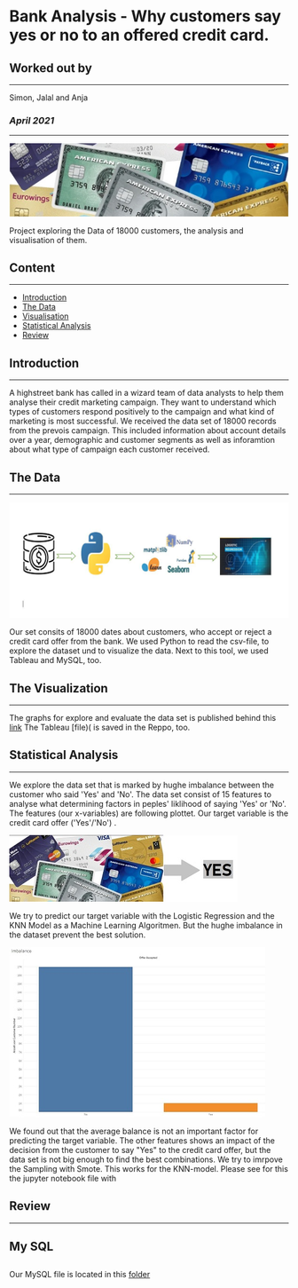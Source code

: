 # Bank Analysis - Why customers say yes or no to an offered credit card.
## Worked out by
***
Simon, Jalal and Anja

### *April 2021*
***
![creditcards](https://github.com/AnjaFechner/bellatrix-lestrange/blob/main/pictures/creditcards.jpg)


Project exploring the Data of 18000 customers, the analysis and visualisation of them.

## Content
***

- [Introduction](#introduction)
- [The Data](#the-data)
- [Visualisation](#visualisation)
- [Statistical Analysis](#statistical-analysis)
- [Review](#review)


## Introduction
***

A highstreet bank has called in a wizard team of data analysts to help them analyse their credit marketing campaign. 
They want to understand which types of customers respond positively to the campaign and what kind of marketing is most successful.
We received the data set of 18000 records from the prevois campaign. This included information about account details over a year, 
demographic and customer segments as well as inforamtion about what type of campaign each customer received.

## The Data 
***
![tools](https://github.com/AnjaFechner/bellatrix-lestrange/blob/main/pictures/tools.jpg)

Our set consits of 18000 dates about customers, who accept or reject a credit card offer from the bank. 
We used Python to read the csv-file, to explore the dataset und to visualize the data. Next to this tool, we used Tableau and MySQL, too.

## The Visualization
***

The graphs for explore and evaluate the data set is published behind this [link](https://public.tableau.com/profile/anja.fechner#!/)
The Tableau [file)( is saved in the Reppo, too.



## Statistical Analysis 
***

We explore the data set that is marked by hughe imbalance between the customer who said 'Yes' and 'No'.
The data set consist of 15 features to analyse what determining factors in peples' liklihood of saying 'Yes' or 'No'.
The features (our x-variables) are following plottet. Our target variable is the credit card offer ('Yes'/'No') .

![target](https://github.com/AnjaFechner/bellatrix-lestrange/blob/main/pictures/target.jpg)

We try to predict our target variable with the Logistic Regression and the KNN Model as a Machine Learning Algoritmen.
But the hughe imbalance in the dataset prevent the best solution. 

![imbalance](https://github.com/AnjaFechner/bellatrix-lestrange/blob/main/pictures/imbalance.jpg)

We found out that the average balance is not an important factor for predicting the target variable. 
The other features shows an impact of the decision from the customer to say "Yes" to the credit card offer, but the data set is not big enough to find the best combinations.
We try to imrpove the Sampling with Smote. This works for the KNN-model. Please see for this the jupyter notebook file with


## Review
***


## My SQL
##

Our MySQL file is located in this [folder](https://github.com/AnjaFechner/bellatrix-lestrange/tree/main/mysql)

